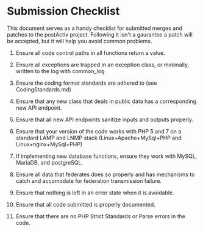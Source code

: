 Submission Checklist
================================================================================
This document serves as a handy checklist for submitted merges and patches to 
the postActiv project.  Following it isn't a gaurantee a patch will be accepted,
but it will help you avoid common problems.

1. Ensure all code control paths in all functions return a value.

2. Ensure all exceptions are trapped in an exception class, or minimally, 
   written to the log with common_log
   
3. Ensure the coding format standards are adhered to (see CodingStandards.md)

4. Ensure that any new class that deals in public data has a corresponding new
   API endpoint.
   
5. Ensure that all new API endpoints sanitize inputs and outputs properly.

6. Ensure that your version of the code works with PHP 5 and 7 on a standard
   LAMP and LNMP stack (Linux+Apache+MySql+PHP and Linux+nginx+MySql+PHP)
   
7. If implementing new database functions, ensure they work with MySQL, MariaDB,
   and postgreSQL.
   
8. Ensure all data that federates does so properly and has mechanisms to
   catch and accomodate for federation transmission failure.
   
9. Ensure that nothing is left in an error state when it is avoidable.

10. Ensure that all code submitted is properly documented.

11. Ensure that there are no PHP Strict Standards or Parse errors in the code.